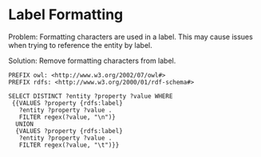 # Label Formatting

Problem: Formatting characters are used in a label. This may cause issues when trying to reference the entity by label.

Solution: Remove formatting characters from label.

```sparql
PREFIX owl: <http://www.w3.org/2002/07/owl#>
PREFIX rdfs: <http://www.w3.org/2000/01/rdf-schema#>

SELECT DISTINCT ?entity ?property ?value WHERE
 {{VALUES ?property {rdfs:label}
   ?entity ?property ?value .
   FILTER regex(?value, "\n")}
  UNION
  {VALUES ?property {rdfs:label}
   ?entity ?property ?value .
   FILTER regex(?value, "\t")}}
```
